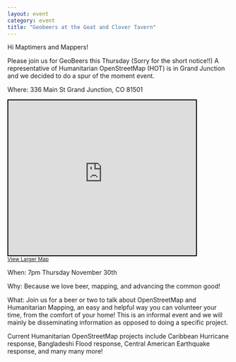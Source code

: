 ```yaml
---
layout: event
category: event
title: "Geobeers at the Goat and Clover Tavern"
---
```


Hi Maptimers and Mappers!

Please join us for GeoBeers this Thursday (Sorry for the short notice!!)
A representative of Humanitarian OpenStreetMap (HOT) is in Grand Junction and we decided to do a spur of the moment event. 

Where: 336 Main St
Grand Junction, CO 81501

<iframe width="425" height="350" frameborder="0" scrolling="no" marginheight="0" marginwidth="0" src="http://www.openstreetmap.org/export/embed.html?bbox=-108.56928437948228%2C39.0666911168744%2C-108.56480509042741%2C39.06862365202497&amp;layer=mapnik&amp;marker=39.06765739106361%2C-108.56704473495483" style="border: 2px solid black"></iframe><br/><small><a href="https://www.openstreetmap.org/?mlat=39.06766&amp;mlon=-108.56704#map=19/39.06766/-108.56704">View Larger Map</a></small>

When: 7pm Thursday November 30th

Why: Because we love beer, mapping, and advancing the common good!

What: Join us for a beer or two to talk about OpenStreetMap and Humanitarian Mapping, an easy and helpful way you can volunteer your time, from the comfort of your home! This is an informal event and we will mainly be disseminating information as opposed to doing a specific project.

Current Humanitarian OpenStreetMap projects include Caribbean Hurricane response, Bangladeshi Flood response, Central American Earthquake response, and many many more!
